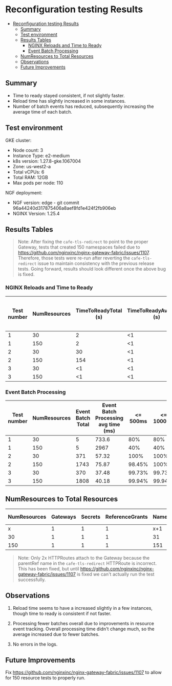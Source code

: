 # Reconfiguration testing Results

<!-- TOC -->
- [Reconfiguration testing Results](#reconfiguration-testing-results)
  - [Summary](#summary)
  - [Test environment](#test-environment)
  - [Results Tables](#results-tables)
    - [NGINX Reloads and Time to Ready](#nginx-reloads-and-time-to-ready)
    - [Event Batch Processing](#event-batch-processing)
  - [NumResources to Total Resources](#numresources-to-total-resources)
  - [Observations](#observations)
  - [Future Improvements](#future-improvements)
<!-- TOC -->

## Summary

- Time to ready stayed consistent, if not slightly faster.
- Reload time has slightly increased in some instances.
- Number of batch events has reduced, subsequently increasing the average time of each batch.

## Test environment

GKE cluster:

- Node count: 3
- Instance Type: e2-medium
- k8s version: 1.27.8-gke.1067004
- Zone: us-west2-a
- Total vCPUs: 6
- Total RAM: 12GB
- Max pods per node: 110

NGF deployment:

- NGF version: edge - git commit 96a44240d317875406a8aef8fd1e424f2fb906eb
- NGINX Version: 1.25.4

## Results Tables

> Note: After fixing the `cafe-tls-redirect` to point to the proper Gateway, tests that created 150 namespaces failed due to https://github.com/nginxinc/nginx-gateway-fabric/issues/1107. Therefore, those tests were re-run after reverting the `cafe-tls-redirect` issue to maintain consistency with the previous release tests. Going forward, results should look different once the above bug is fixed.

### NGINX Reloads and Time to Ready

| Test number | NumResources | TimeToReadyTotal (s) | TimeToReadyAvgSingle (s) | NGINX reloads | NGINX reload avg time (ms) | <= 500ms | <= 1000ms |
|-------------|--------------|----------------------|--------------------------|---------------|----------------------------|----------|-----------|
| 1           | 30           | 2                    | <1                       | 2             | 189.5                      | 100%     | 100%      |
| 1           | 150          | 2                    | <1                       | 2             | 389                        | 100%     | 100%      |
| 2           | 30           | 30                   | <1                       | 94            | 161                        | 100%     | 100%      |
| 2           | 150          | 154                  | <1                       | 387           | 267.48                     | 100%     | 100%      |
| 3           | 30           | <1                   | <1                       | 94            | 127.91                     | 100%     | 100%      |
| 3           | 150          | <1                   | <1                       | 454           | 128                        | 100%     | 100%      |

### Event Batch Processing

| Test number | NumResources | Event Batch Total | Event Batch Processing avg time (ms) | <= 500ms | <= 1000ms | <= 5000ms | <= 10000ms | <= 30000ms |
|-------------|--------------|-------------------|--------------------------------------|----------|-----------|-----------|------------|------------|
| 1           | 30           | 5                 | 733.6                                | 80%      | 80%       | 100%      | 100%       | 100%       |
| 1           | 150          | 5                 | 2967                                 | 40%      | 40%       | 40%       | 40%        | 40%        |
| 2           | 30           | 371               | 57.32                                | 100%     | 100%      | 100%      | 100%       | 100%       |
| 2           | 150          | 1743              | 75.87                                | 98.45%   | 100%      | 100%      | 100%       | 100%       |
| 3           | 30           | 370               | 37.48                                | 99.73%   | 99.73%    | 100%      | 100%       | 100%       |
| 3           | 150          | 1808              | 40.18                                | 99.94%   | 99.94%    | 99.94%    | 99.94%     | 100%       |

## NumResources to Total Resources

| NumResources | Gateways | Secrets | ReferenceGrants | Namespaces | application Pods | application Services | HTTPRoutes | Attached HTTPRoutes | Total Resources |
|--------------|----------|---------|-----------------|------------|------------------|----------------------|------------|---------------------|-----------------|
| x            | 1        | 1       | 1               | x+1        | 2x               | 2x                   | 3x         | 2x                  | <total>         |
| 30           | 1        | 1       | 1               | 31         | 60               | 60                   | 90         | 60                  | 244             |
| 150          | 1        | 1       | 1               | 151        | 300              | 300                  | 450        | 300                 | 1204            |

> Note: Only 2x HTTPRoutes attach to the Gateway because the parentRef name in the `cafe-tls-redirect` HTTPRoute is incorrect. This has been fixed, but until https://github.com/nginxinc/nginx-gateway-fabric/issues/1107 is fixed we can't actually run the test successfully.

## Observations

1. Reload time seems to have a increased slightly in a few instances, though time to ready is consistent if not faster.

2. Processing fewer batches overall due to improvements in resource event tracking. Overall processing time didn't change much, so the average increased due to fewer batches.

3. No errors in the logs.


## Future Improvements

Fix https://github.com/nginxinc/nginx-gateway-fabric/issues/1107 to allow for 150 resource tests to properly run.

